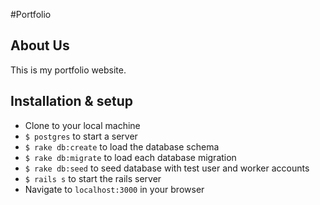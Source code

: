 #Portfolio

## About Us

This is my portfolio website.

## Installation & setup

- Clone to your local machine
- `$ postgres` to start a server
- `$ rake db:create` to load the database schema
- `$ rake db:migrate` to load each database migration
- `$ rake db:seed` to seed database with test user and worker accounts
- `$ rails s` to start the rails server
- Navigate to `localhost:3000` in your browser

